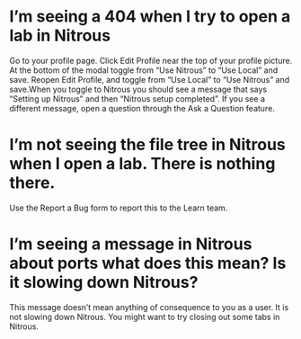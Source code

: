 # I’m seeing a 404 when I try to open a lab in Nitrous

Go to your profile page. Click Edit Profile near the top of your profile picture. At the bottom of the modal toggle from “Use Nitrous” to “Use Local” and save. Reopen Edit Profile, and toggle from “Use Local” to “Use Nitrous” and save.When you toggle to Nitrous you should see a message that says “Setting up Nitrous” and then “Nitrous setup completed”. If you see a different message, open a question through the Ask a Question feature.

# I’m not seeing the file tree in Nitrous when I open a lab. There is nothing there. 

Use the Report a Bug form to report this to the Learn team.

# I’m seeing a message in Nitrous about ports what does this mean? Is it slowing down Nitrous?

This message doesn’t mean anything of consequence to you as a user. It is not slowing down Nitrous. You might want to try closing out some tabs in Nitrous.
